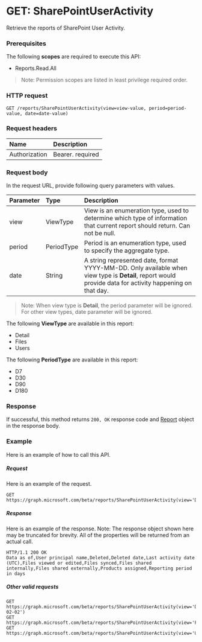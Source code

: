 # GET: SharePointUserActivity
Retrieve the reports of SharePoint User Activity.

### Prerequisites
The following **scopes** are required to execute this API: 
- Reports.Read.All
> Note: Permission scopes are listed in least privilege required order.
 
### HTTP request
<!-- { "blockType": "ignored" } -->
```http
GET /reports/SharePointUserActivity(view=view-value, period=period-value, date=date-value)
```
### Request headers
| Name       | Description|
|:---------------|:----------|
| Authorization  | Bearer. required|

### Request body
In the request URL, provide following query parameters with values.

| Parameter	   | Type	|Description|
|:---------------|:--------|:----------|
|view|ViewType|View is an enumeration type, used to determine which type of information that current report should return. Can not be null.|
|period|PeriodType|Period is an enumeration type, used to specify the aggregate type.|
|date|String|A string represented date, format YYYY-MM-DD. Only available when view type is **Detail**, report would provide data for activity happening on that day.|

> Note: When view type is **Detail**, the period parameter will be ignored. For other view types, date parameter will be ignored.

The following **ViewType** are available in this report:

- Detail
- Files
- Users

The following **PeriodType** are available in this report:

- D7
- D30
- D90
- D180

### Response
If successful, this method returns `200, OK` response code and [Report](../resources/report.md) object in the response body.

### Example
Here is an example of how to call this API.
##### Request
Here is an example of the request.
<!-- {
  "blockType": "request",
  "name": "reportroot_sharepointuseractivity"
}-->
```http
GET https://graph.microsoft.com/beta/reports/SharePointUserActivity(view='Detail',period='D7',date=null)
```

##### Response
Here is an example of the response. Note: The response object shown here may be truncated for brevity. All of the properties will be returned from an actual call.
<!-- {
  "blockType": "response",
  "truncated": true,
  "@odata.type": "microsoft.graph.Report"
} -->
```http
HTTP/1.1 200 OK
Data as of,User principal name,Deleted,Deleted date,Last activity date (UTC),Files viewed or edited,Files synced,Files shared internally,Files shared externally,Products assigned,Reporting period in days
```
##### Other valid requests
<!-- {
  "blockType": "request",
  "name": "reportroot_sharepointuseractivity"
}-->
```http
GET https://graph.microsoft.com/beta/reports/SharePointUserActivity(view='Detail',period=null,date='2017-02-02')
GET https://graph.microsoft.com/beta/reports/SharePointUserActivity(view='Files',period='D7',date=null)
GET https://graph.microsoft.com/beta/reports/SharePointUserActivity(view='Users',period='D7',date=null)
```

<!-- uuid: 8fcb5dbc-d5aa-4681-8e31-b001d5168d79
2015-10-25 14:57:30 UTC -->
<!-- {
  "type": "#page.annotation",
  "description": "ReportRoot: SharePointUserActivity",
  "keywords": "",
  "section": "documentation",
  "tocPath": ""
}-->